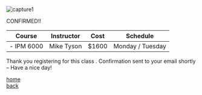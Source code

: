![capture1](https://user-images.githubusercontent.com/44885441/48521130-2ff67780-e841-11e8-8efa-807518dbd66f.PNG)

CONFIRMED!!


|   Course   | Instructor      | Cost    | Schedule              |
|:----------:|-----------------|---------|-----------------------|
|- IPM 6000 | Mike Tyson      | $1600 | Monday / Tuesday 

Thank you registering for this class . Confirmation sent to your email shortly – Have a nice day!


[home](https://cezenekwe.github.io/Team-Brilliant/)
<br>
[back](https://cezenekwe.github.io/Team-Brilliant/Program-2.html)
